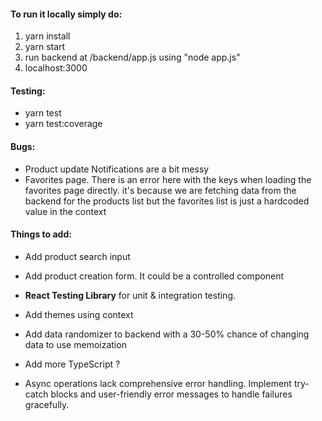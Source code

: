 
#### To run it locally simply do:
1. yarn install
2. yarn start
3. run backend at /backend/app.js using "node app.js"
4. localhost:3000


#### Testing:
* yarn test
* yarn test:coverage


#### Bugs:
* Product update Notifications are a bit messy
* Favorites page. There is an error here with the keys when loading the favorites page directly.
  it's because we are fetching data from the backend for the products list but
  the favorites list is just a hardcoded value in the context


#### Things to add:
* Add product search input
* Add product creation form. It could be a controlled component

* **React Testing Library** for unit & integration testing.

* Add themes using context
* Add data randomizer to backend with a 30-50% chance of changing data
  to use memoization
* Add more TypeScript ?
* Async operations lack comprehensive error handling. Implement try-catch
  blocks and user-friendly error messages to handle failures gracefully.
  